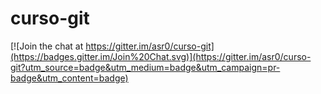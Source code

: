 # curso-git

[![Join the chat at https://gitter.im/asr0/curso-git](https://badges.gitter.im/Join%20Chat.svg)](https://gitter.im/asr0/curso-git?utm_source=badge&utm_medium=badge&utm_campaign=pr-badge&utm_content=badge)
